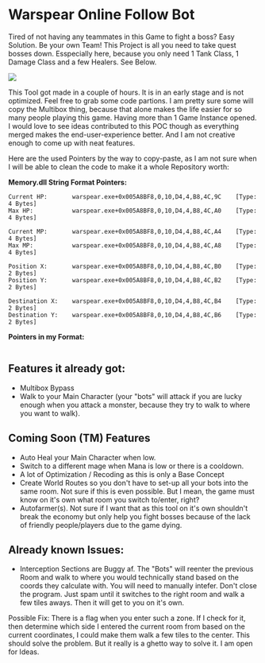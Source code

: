 
# Warspear Online Follow Bot
Tired of not having any teammates in this Game to fight a boss? Easy Solution. Be your own Team! This Project is all you need to take quest bosses down. Esspecially here, because you only need 1 Tank Class, 1 Damage Class and a few Healers. See Below.

[![](https://res.cloudinary.com/marcomontalbano/image/upload/v1609086121/video_to_markdown/images/streamable--jeqbi5-c05b58ac6eb4c4700831b2b3070cd403.jpg)](https://streamable.com/jeqbi5 "")

This Tool got made in a couple of hours. It is in an early stage and is not optimized. Feel free to grab some code partions. I am pretty sure some will copy the Multibox thing, because that alone makes the life easier for so many people playing this game. Having more than 1 Game Instance opened. I would love to see ideas contributed to this POC though as everything merged makes the end-user-experience better. And I am not creative enough to come up with neat features.

Here are the used Pointers by the way to copy-paste, as I am not sure when I will be able to clean the code to make it a whole Repository worth:

**Memory.dll String Format Pointers:**
```
Current HP:       warspear.exe+0x005A8BF8,0,10,D4,4,B8,4C,9C    [Type: 4 Bytes]
Max HP:           warspear.exe+0x005A8BF8,0,10,D4,4,B8,4C,A0    [Type: 4 Bytes]

Current MP:       warspear.exe+0x005A8BF8,0,10,D4,4,B8,4C,A4    [Type: 4 Bytes]
Max MP:           warspear.exe+0x005A8BF8,0,10,D4,4,B8,4C,A8    [Type: 4 Bytes]

Position X:       warspear.exe+0x005A8BF8,0,10,D4,4,B8,4C,B0    [Type: 2 Bytes]
Position Y:       warspear.exe+0x005A8BF8,0,10,D4,4,B8,4C,B2    [Type: 2 Bytes]

Destination X:    warspear.exe+0x005A8BF8,0,10,D4,4,B8,4C,B4    [Type: 2 Bytes]
Destination Y:    warspear.exe+0x005A8BF8,0,10,D4,4,B8,4C,B6    [Type: 2 Bytes]
```
**Pointers in my Format:**
```
```

## Features it already got:
- Multibox Bypass
- Walk to your Main Character (your "bots" will attack if you are lucky enough when you attack a monster, because they try to walk to where you want to walk).

## Coming Soon (TM) Features
- Auto Heal your Main Character when low.
- Switch to a different mage when Mana is low or there is a cooldown.
- A lot of Optimization / Recoding as this is only a Base Concept
- Create World Routes so you don't have to set-up all your bots into the same room. Not sure if this is even possible. But I mean, the game must know on it's own what room you switch to/enter, right?
- Autofarmer(s). Not sure if I want that as this tool on it's own shouldn't break the economy but only help you fight bosses because of the lack of friendly people/players due to the game dying.

## Already known Issues:
- Interception Sections are Buggy af. The "Bots" will reenter the previous Room and walk to where you would technically stand based on the coords they calculate with. You will need to manually intefer. Don't close the program. Just spam until it switches to the right room and walk a few tiles aways. Then it will get to you on it's own.

Possible Fix: There is a flag when you enter such a zone. If I check for it, then determine which side I entered the current room from based on the current coordinates, I could make them walk a few tiles to the center. This should solve the problem. But it really is a ghetto way to solve it. I am open for Ideas.
